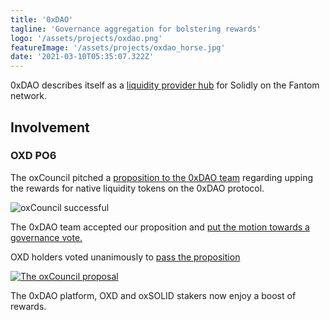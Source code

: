 ```yaml
---
title: '0xDAO'
tagline: 'Governance aggregation for bolstering rewards'
logo: '/assets/projects/oxdao.png'
featureImage: '/assets/projects/oxdao_horse.jpg'
date: '2021-03-10T05:35:07.322Z'
---
```


0xDAO describes itself as a [liquidity provider hub](https://medium.com/@0xdao/0xdao-a-liquidity-hub-for-solidly-made-with-love-by-fantom-builders-265b86130ec1) for Solidly on the Fantom network.

## Involvement

### OXD PO6

The oxCouncil pitched a [proposition to the 0xDAO team](https://twitter.com/oxcouncil/status/1521561217122414593) regarding upping the rewards for native liquidity tokens on the 0xDAO protocol.

![oxCouncil successful](/assets/projects/oxdao-bg.jpeg)

The 0xDAO team accepted our proposition and [put the motion towards a governance vote.](https://snapshot.org/#/oxdaofi.eth/proposal/0x754c20fe5e717a469b3b5b824784c996d230f4c3ff19d09c4e7a7c1fc2486ffa)

OXD holders voted unanimously to [pass the proposition](https://twitter.com/oxcouncil/status/1525158413906370560)  

[![The oxCouncil proposal](/assets/projects/oxcouncil_po6_tweet_small.png)](https://twitter.com/oxcouncil/status/1523815466535473152/photo/1)

The 0xDAO platform, OXD and oxSOLID stakers now enjoy a boost of rewards.
